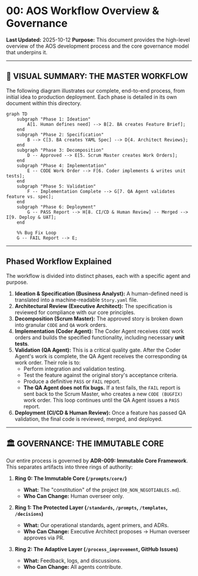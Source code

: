 # 00: AOS Workflow Overview & Governance

**Last Updated:** 2025-10-12
**Purpose:** This document provides the high-level overview of the AOS development process and the core governance model that underpins it.

---

## 🎯 **VISUAL SUMMARY: THE MASTER WORKFLOW**

The following diagram illustrates our complete, end-to-end process, from initial idea to production deployment. Each phase is detailed in its own document within this directory.

```mermaid
graph TD
    subgraph "Phase 1: Ideation"
        A[1. Human defines need] --> B[2. BA creates Feature Brief];
    end
    subgraph "Phase 2: Specification"
        B --> C[3. BA creates YAML Spec] --> D{4. Architect Reviews};
    end
    subgraph "Phase 3: Decomposition"
        D -- Approved --> E[5. Scrum Master creates Work Orders];
    end
    subgraph "Phase 4: Implementation"
        E -- CODE Work Order --> F[6. Coder implements & writes unit tests];
    end
    subgraph "Phase 5: Validation"
        F -- Implementation Complete --> G[7. QA Agent validates feature vs. spec];
    end
    subgraph "Phase 6: Deployment"
        G -- PASS Report --> H[8. CI/CD & Human Review] -- Merged --> I[9. Deploy & UAT];
    end

    %% Bug Fix Loop
    G -- FAIL Report --> E;
```

---

##  Phased Workflow Explained

The workflow is divided into distinct phases, each with a specific agent and purpose.

1.  **Ideation & Specification (Business Analyst):** A human-defined need is translated into a machine-readable `Story.yaml` file.
2.  **Architectural Review (Executive Architect):** The specification is reviewed for compliance with our core principles.
3.  **Decomposition (Scrum Master):** The approved story is broken down into granular `CODE` and `QA` work orders.
4.  **Implementation (Coder Agent):** The Coder Agent receives `CODE` work orders and builds the specified functionality, including necessary **unit tests**.
5.  **Validation (QA Agent):** This is a critical quality gate. After the Coder Agent's work is complete, the QA Agent receives the corresponding `QA` work order. Their role is to:
    -   Perform integration and validation testing.
    -   Test the feature against the original story's acceptance criteria.
    -   Produce a definitive `PASS` or `FAIL` report.
    -   **The QA Agent does not fix bugs.** If a test fails, the `FAIL` report is sent back to the Scrum Master, who creates a new `CODE (BUGFIX)` work order. This loop continues until the QA Agent issues a `PASS` report.
6.  **Deployment (CI/CD & Human Review):** Once a feature has passed QA validation, the final code is reviewed, merged, and deployed.

---

## 🏛️ **GOVERNANCE: THE IMMUTABLE CORE**

Our entire process is governed by **ADR-009: Immutable Core Framework**. This separates artifacts into three rings of authority:

1.  **Ring 0: The Immutable Core (`/prompts/core/`)**
    -   **What:** The "constitution" of the project (`00_NON_NEGOTIABLES.md`).
    -   **Who Can Change:** Human overseer only.

2.  **Ring 1: The Protected Layer (`/standards`, `/prompts`, `/templates`, `/decisions`)**
    -   **What:** Our operational standards, agent primers, and ADRs.
    -   **Who Can Change:** Executive Architect proposes → Human overseer approves via PR.

3.  **Ring 2: The Adaptive Layer (`/process_improvement`, GitHub Issues)**
    -   **What:** Feedback, logs, and discussions.
    -   **Who Can Change:** All agents contribute.
